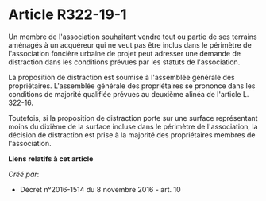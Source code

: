 # Article R322-19-1

Un membre de l'association souhaitant vendre tout ou partie de ses terrains aménagés à un acquéreur qui ne veut pas être
inclus dans le périmètre de l'association foncière urbaine de projet peut adresser une demande de distraction dans les
conditions prévues par les statuts de l'association. 

La proposition de distraction est soumise à l'assemblée générale des propriétaires. L'assemblée générale des propriétaires se
prononce dans les conditions de majorité qualifiée prévues au deuxième alinéa de l'article L. 322-16. 

Toutefois, si la proposition de distraction porte sur une surface représentant moins du dixième de la surface incluse dans le
périmètre de l'association, la décision de distraction est prise à la majorité des propriétaires membres de l'association.

**Liens relatifs à cet article**

_Créé par_:

  - Décret n°2016-1514 du 8 novembre 2016 - art. 10
